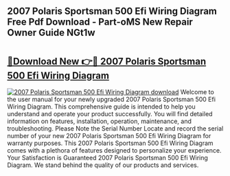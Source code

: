 ## 2007 Polaris Sportsman 500 Efi Wiring Diagram Free Pdf Download - Part-oMS New Repair Owner Guide NGt1w

# <h2><a href="http://dfu70bk.blite.top/?on=2007+Polaris+Sportsman+500+Efi+Wiring+Diagram">🔗Download New 👉🔴 2007 Polaris Sportsman 500 Efi Wiring Diagram</a></h2>

[![2007 Polaris Sportsman 500 Efi Wiring Diagram download](https://i.imgur.com/lujVjoI.png)](http://dfu70bk.blite.top/?on=2007+Polaris+Sportsman+500+Efi+Wiring+Diagram)
Welcome to the user manual for your newly upgraded 2007 Polaris Sportsman 500 Efi Wiring Diagram. This comprehensive guide is intended to help you understand and operate your product successfully. You will find detailed information on features, installation, operation, maintenance, and troubleshooting. Please Note the Serial Number Locate and record the serial number of your new 2007 Polaris Sportsman 500 Efi Wiring Diagram for warranty purposes. This 2007 Polaris Sportsman 500 Efi Wiring Diagram comes with a plethora of features designed to personalize your experience. Your Satisfaction is Guaranteed 2007 Polaris Sportsman 500 Efi Wiring Diagram. We stand behind the quality of our products and services.
